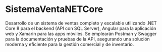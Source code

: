 # SistemaVentaNETCore
Desarrollo de un sistema de ventas completo y escalable utilizando .NET Core 8 para el backend (API con SQL Server), Angular para la aplicación web y Xamarin para las apps móviles. Se emplearán Postman y Swagger para la documentación y pruebas de la API, asegurando una solución moderna y eficiente para la gestión comercial y de inventario.
